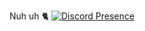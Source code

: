 Nuh uh 🐈
[![Discord Presence](https://lanyard.cnrad.dev/api/:418876976963649536)](https://discord.com/users/:418876976963649536)

